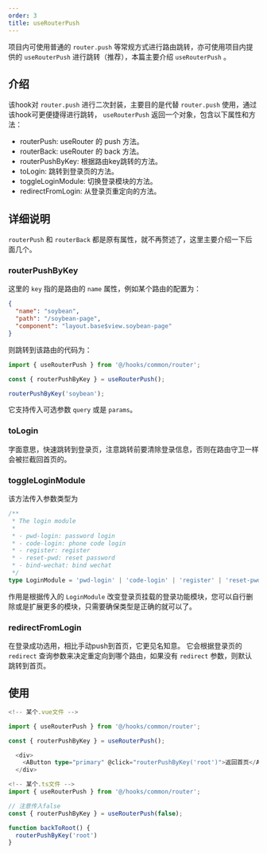 ```yaml
---
order: 3
title: useRouterPush
---
```


项目内可使用普通的 `router.push` 等常规方式进行路由跳转，亦可使用项目内提供的 `useRouterPush` 进行跳转（推荐），本篇主要介绍 `useRouterPush` 。

## 介绍

该hook对 `router.push` 进行二次封装，主要目的是代替 `router.push` 使用，通过该hook可更便捷得进行跳转， `useRouterPush` 返回一个对象，包含以下属性和方法：

- routerPush: useRouter 的 push 方法。
- routerBack: useRouter 的 back 方法。
- routerPushByKey: 根据路由key跳转的方法。
- toLogin: 跳转到登录页的方法。
- toggleLoginModule: 切换登录模块的方法。
- redirectFromLogin: 从登录页重定向的方法。



## 详细说明

`routerPush` 和 `routerBack` 都是原有属性，就不再赘述了，这里主要介绍一下后面几个。

### routerPushByKey

这里的 `key` 指的是路由的 `name` 属性，例如某个路由的配置为：

```json
{
  "name": "soybean",
  "path": "/soybean-page",
  "component": "layout.base$view.soybean-page"
}
```

则跳转到该路由的代码为：

```ts
import { useRouterPush } from '@/hooks/common/router';

const { routerPushByKey } = useRouterPush();

routerPushByKey('soybean');
```

它支持传入可选参数 `query` 或是 `params`。

### toLogin

字面意思，快速跳转到登录页，注意跳转前要清除登录信息，否则在路由守卫一样会被拦截回首页的。

### toggleLoginModule

该方法传入参数类型为

```ts
/**
 * The login module
 *
 * - pwd-login: password login
 * - code-login: phone code login
 * - register: register
 * - reset-pwd: reset password
 * - bind-wechat: bind wechat
 */
type LoginModule = 'pwd-login' | 'code-login' | 'register' | 'reset-pwd' | 'bind-wechat';
```

作用是根据传入的 `LoginModule` 改变登录页挂载的登录功能模块，您可以自行删除或是扩展更多的模块，只需要确保类型是正确的就可以了。

### redirectFromLogin

在登录成功选用，相比手动push到首页，它更见名知意。
它会根据登录页的 `redirect` 查询参数来决定重定向到哪个路由，如果没有 `redirect` 参数，则默认跳转到首页。

## 使用

```ts
<!-- 某个.vue文件 -->

import { useRouterPush } from '@/hooks/common/router';

const { routerPushByKey } = useRouterPush();

  <div>
    <AButton type="primary" @click="routerPushByKey('root')">返回首页</AButton>
  </div>

```

```ts
<!-- 某个.ts文件 -->
import { useRouterPush } from '@/hooks/common/router';

// 注意传入false
const { routerPushByKey } = useRouterPush(false);

function backToRoot() {
  routerPushByKey('root')
}
```

